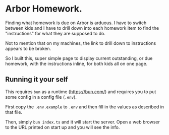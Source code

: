 # Arbor Homework.

Finding what homework is due on Arbor is arduous. I have to switch between kids
and I have to drill down into each homework item to find the "instructions" for
what they are supposed to do.

Not to mention that on my machines, the link to drill down to instructions appears to
be broken.

So I built this, super simple page to display current outstanding, or due homework, with the
instructions inline, for both kids all on one page.

## Running it your self

This requires `bun` as a runtime (https://bun.com/) and requires you to put some config in a
config file (`.env`).

First copy the `.env.example` to `.env` and then fill in the values as described in that file.

Then, simply `bun index.ts` and it will start the server. Open a web browser to the URL printed on
start up and you will see the info.

